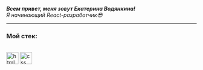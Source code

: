 ___Всем привет, меня зовут Екатерина Водянкина!___
<br>
_Я начинающий React-разработчик😎_

***

### Мой стeк:
<br>
<img  alt="html" width="32px" src="https://user-images.githubusercontent.com/100767361/192206038-2b194ea8-765f-452b-869d-5d046e7c44ca.png">
<img alt="css" width="32px" src="https://user-images.githubusercontent.com/100767361/192206269-7955722a-8f0e-46b4-80ef-73dd9e804d19.png">


